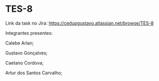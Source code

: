 # TES-8
Link da task no Jira: https://cedupgustavo.atlassian.net/browse/TES-8

Integrantes presentes:

Calebe Arlan;

Gustavo Gonçalves;

Caetano Cordova;

Artur dos Santos Carvalho;

